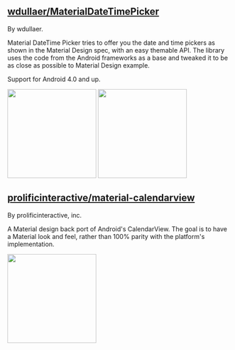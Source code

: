 
## [wdullaer/MaterialDateTimePicker](https://github.com/wdullaer/MaterialDateTimePicker)

By wdullaer.

Material DateTime Picker tries to offer you the date and time pickers as shown in the Material Design spec, with an easy themable API. The library uses the code from the Android frameworks as a base and tweaked it to be as close as possible to Material Design example.

Support for Android 4.0 and up.

<img src="https://camo.githubusercontent.com/e72e9ce81a905baac712a2e3c74ac47408f65b8e/68747470733a2f2f7261772e6769746875622e636f6d2f7764756c6c6165722f4d6174657269616c4461746554696d655069636b65722f67682d70616765732f696d616765732f646174655f7069636b65725f76322e706e67" width="200"/> <img src="https://camo.githubusercontent.com/c6bd4e0aad3764694793ac224672aedaa8e8a35b/68747470733a2f2f7261772e6769746875622e636f6d2f7764756c6c6165722f4d6174657269616c4461746554696d655069636b65722f67682d70616765732f696d616765732f74696d655f7069636b65725f76322e706e67" width="200"/>

## [prolificinteractive/material-calendarview](https://github.com/prolificinteractive/material-calendarview)

By prolificinteractive, inc.

A Material design back port of Android's CalendarView. The goal is to have a Material look and feel, rather than 100% parity with the platform's implementation.

<img src="https://github.com/prolificinteractive/material-calendarview/raw/master/images/screencast.gif" width="200"/>

